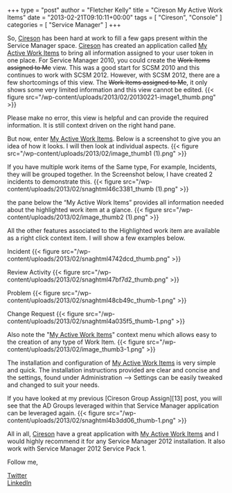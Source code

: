+++
type = "post"
author = "Fletcher Kelly"
title = "Cireson My Active Work Items"
date = "2013-02-21T09:10:11+00:00"
tags = [
  "Cireson",
  "Console"
]
categories = [
  "Service Manager"
]
+++

<!-- CANBEPUBLISHED -->

So, [Cireson](http://www.cireson.com/) has been hard at work to fill a few gaps present within the Service Manager space. [Cireson](http://www.cireson.com/) has created an application called [My Active Work Items](http://www.cireson.com/app-store/scsm-my-work-items/) to bring all information assigned to your user token in one place. For Service Manager 2010, you could create the ~~Work Items assigned to Me~~ view. This was a good start for SCSM 2010 and this continues to work with SCSM 2012. However, with SCSM 2012, there are a few shortcomings of this view. The ~~Work Items assigned to Me~~, it only shows some very limited information and this view cannot be edited.
{{< figure src="/wp-content/uploads/2013/02/20130221-image1_thumb.png" >}}

Please make no error, this view is helpful and can provide the required information. It is still context driven on the right hand pane.

But now, enter [My Active Work Items](http://www.cireson.com/app-store/scsm-my-work-items/). Below is a screenshot to give you an idea of how it looks. I will then look at individual aspects.
{{< figure src="/wp-content/uploads/2013/02/image_thumb1 (1).png" >}}

If you have multiple work items of the Same type, For example, Incidents, they will be grouped together. In the Screenshot below, I have created 2 incidents to demonstrate this.
{{< figure src="/wp-content/uploads/2013/02/snaghtml46c3381_thumb (1).png" >}}

the pane below the “My Active Work Items” provides all information needed about the highlighted work item at a glance.
{{< figure src="/wp-content/uploads/2013/02/image_thumb2 (1).png" >}}

All the other features associated to the Highlighted work item are available as a right click context item. I will show a few examples below.

Incident
{{< figure src="/wp-content/uploads/2013/02/snaghtml4742dcd_thumb.png" >}}

Review Activity
{{< figure src="/wp-content/uploads/2013/02/snaghtml47bf7d2_thumb.png" >}}

Problem
{{< figure src="/wp-content/uploads/2013/02/snaghtml48cb49c_thumb-1.png" >}}

Change Request
{{< figure src="/wp-content/uploads/2013/02/snaghtml4a035f5_thumb-1.png" >}}

Also note the "[My Active Work Items](http://www.cireson.com/app-store/scsm-my-work-items/)" context menu which allows easy to the creation of any type of Work Item.
{{< figure src="/wp-content/uploads/2013/02/image_thumb3-1.png" >}}

The installation and configuration of [My Active Work Items](http://www.cireson.com/app-store/scsm-my-work-items/) is very simple and quick. The installation instructions provided are clear and concise and the settings, found under Administration –> Settings can be easily tweaked and changed to suit your needs.

If you have looked at my previous [Cireson Group Assign][13] post, you will see that the AD Groups leveraged within that Service Manager application can be leveraged again.
{{< figure src="/wp-content/uploads/2013/02/snaghtml4b3dd06_thumb-1.png" >}}

All in all, [Cireson](http://www.cireson.com/) have a great application with [My Active Work Items](http://www.cireson.com/app-store/scsm-my-work-items/) and I would highly recommend it for any Service Manager 2012 installation. It also work with Service Manager 2012 Service Pack 1.

Follow me,

[Twitter](https://www.twitter.com/fskelly)  
[LinkedIn](https://linkedin.com/in/fletcherkelly)